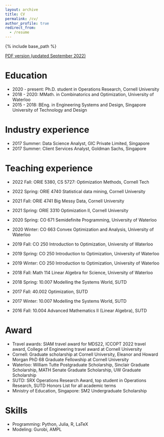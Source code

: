 ```yaml
---
layout: archive
title: CV
permalink: /cv/
author_profile: true
redirect_from:
  - /resume
---
```


{% include base_path %}

[PDF version (updated September 2022)](../files/cv.pdf)

Education
======
* 2020 - present: Ph.D. student in Operations Research, Cornell University
* 2018 - 2020: MMath. in Combinatorics and Optimization, University of Waterloo
* 2015 - 2018: BEng. in Engineering Systems and Design, Singapore University of Technology and Design

Industry experience
======
* 2017 Summer: Data Science Analyst, GIC Private Limited, Singapore 
* 2017 Summer: Client Services Analyst, Goldman Sachs, Singapore 

Teaching experience
======
* 2022 Fall: ORIE 5380, CS 5727: Optimization Methods, Cornell Tech
* 2022 Spring: ORIE 4740 Statistical data mining, Cornell University
* 2021 Fall: ORIE 4741 Big Messy Data, Cornell University
* 2021 Spring: ORIE 3310 Optimization II, Cornell University

* 2020 Spring: CO 671 Semidefinite Programming, University of Waterloo
* 2020 Winter: CO 663 Convex Optimization and Analysis, University of Waterloo
* 2019 Fall: CO 250 Introduction to Optimization, University of Waterloo
* 2019 Spring: CO 250 Introduction to Optimization, University of Waterloo
* 2019 Winter: CO 250 Introduction to Optimization, University of Waterloo
* 2018 Fall: Math 114 Linear Algebra for Science, University of Waterloo

* 2018 Spring: 10.007 Modelling the Systems World, SUTD
* 2017 Fall: 40.002 Optimization, SUTD
* 2017 Winter: 10.007 Modelling the Systems World, SUTD
* 2016 Fall: 10.004 Advanced Mathematics II (Linear Algebra), SUTD

Award
======
* Travel awards: SIAM travel award for MDS22, ICCOPT 2022 travel award, College of Engineering travel award at Cornell University
* Cornell: Graduate scholarship at Cornell University, Eleanor and Howard Morgan PhD 68 Graduate Fellowship at Cornell University
* Waterloo: William Tutte Postgraduate Scholarship, Sinclair Graduate Scholarship, MATH Senate Graduate Scholarship, UW Graduate Scholarship
* SUTD: SRX Operations Research Award, top student in Operations Research, SUTD Honors List for all academic terms
* Ministry of Education, Singapore: SM2 Undergraduate Scholarship

Skills
======

* Programming: Python, Julia, R, LaTeX
* Modeling: Gurobi, AMPL
